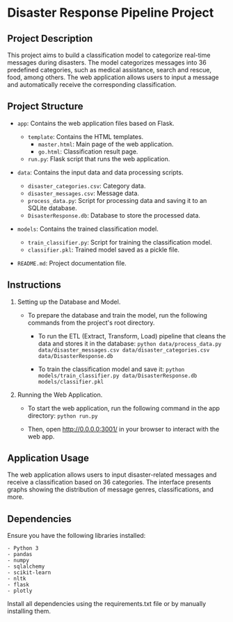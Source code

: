 # Disaster Response Pipeline Project

## Project Description
This project aims to build a classification model to categorize real-time messages during disasters. The model categorizes messages into 36 predefined categories, such as medical assistance, search and rescue, food, among others. The web application allows users to input a message and automatically receive the corresponding classification.

## Project Structure
- `app`: Contains the web application files based on Flask.
    - `template`: Contains the HTML templates.
        - `master.html`: Main page of the web application.
        - `go.html`: Classification result page.
    - `run.py`: Flask script that runs the web application.

- `data`: Contains the input data and data processing scripts.
    - `disaster_categories.csv`: Category data.
    - `disaster_messages.csv`: Message data.
    - `process_data.py`: Script for processing data and saving it to an SQLite database.
    - `DisasterResponse.db`: Database to store the processed data.

- `models`: Contains the trained classification model.
    - `train_classifier.py`: Script for training the classification model.
    - `classifier.pkl`: Trained model saved as a pickle file.

- `README.md`: Project documentation file.

## Instructions
1. Setting up the Database and Model.

    - To prepare the database and train the model, run the following commands from the project's root directory.

        - To run the ETL (Extract, Transform, Load) pipeline that cleans the data and stores it in the database:
                `python data/process_data.py data/disaster_messages.csv data/disaster_categories.csv data/DisasterResponse.db`

        - To train the classification model and save it:
                `python models/train_classifier.py data/DisasterResponse.db models/classifier.pkl`

2. Running the Web Application.

    - To start the web application, run the following command in the app directory:
        `python run.py`

    - Then, open http://0.0.0.0:3001/ in your browser to interact with the web app.

## Application Usage
The web application allows users to input disaster-related messages and receive a classification based on 36 categories. The interface presents graphs showing the distribution of message genres, classifications, and more.

## Dependencies
Ensure you have the following libraries installed:

    - Python 3
    - pandas
    - numpy
    - sqlalchemy
    - scikit-learn
    - nltk
    - flask
    - plotly

Install all dependencies using the requirements.txt file or by manually installing them.